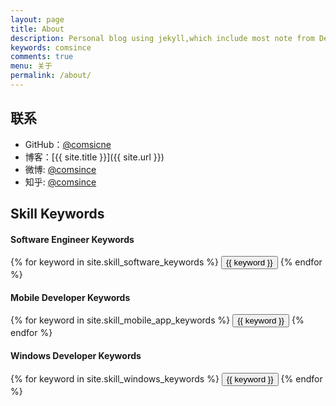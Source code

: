 ```yaml
---
layout: page
title: About
description: Personal blog using jekyll,which include most note from DevelopNote repoistor
keywords: comsince
comments: true
menu: 关于
permalink: /about/
---
```


## 联系

* GitHub：[@comsicne](https://github.com/comsince)
* 博客：[{{ site.title }}]({{ site.url }})
* 微博: [@comsince](http://weibo.com/comsince)
* 知乎: [@comsince](http://www.zhihu.com/people/comsince)

## Skill Keywords

#### Software Engineer Keywords
<div class="btn-inline">
    {% for keyword in site.skill_software_keywords %}
    <button class="btn btn-outline" type="button">{{ keyword }}</button>
    {% endfor %}
</div>

#### Mobile Developer Keywords
<div class="btn-inline">
    {% for keyword in site.skill_mobile_app_keywords %}
    <button class="btn btn-outline" type="button">{{ keyword }}</button>
    {% endfor %}
</div>

#### Windows Developer Keywords
<div class="btn-inline">
    {% for keyword in site.skill_windows_keywords %}
    <button class="btn btn-outline" type="button">{{ keyword }}</button>
    {% endfor %}
</div>
